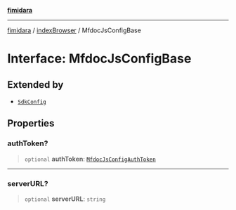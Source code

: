[**fimidara**](../../README.md)

***

[fimidara](../../modules.md) / [indexBrowser](../README.md) / MfdocJsConfigBase

# Interface: MfdocJsConfigBase

## Extended by

- [`SdkConfig`](SdkConfig.md)

## Properties

### authToken?

> `optional` **authToken**: [`MfdocJsConfigAuthToken`](../type-aliases/MfdocJsConfigAuthToken.md)

***

### serverURL?

> `optional` **serverURL**: `string`
